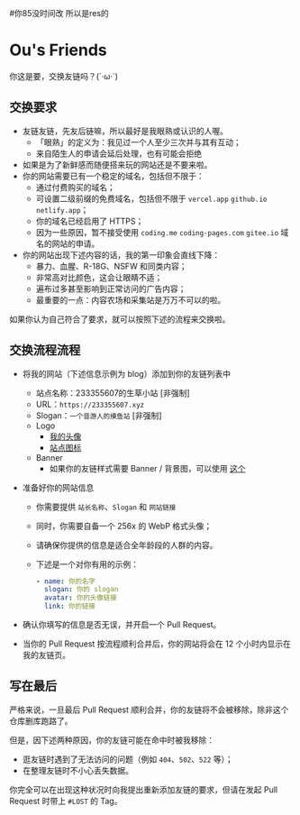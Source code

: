 #你85没时间改 所以是res的
# Ou's Friends

你这是要，交换友链吗？(´·ω·`)

## 交换要求

- 友链友链，先友后链嘛，所以最好是我眼熟或认识的人喔。
  - 「眼熟」的定义为：我见过一个人至少三次并与其有互动；
  - 来自陌生人的申请会延后处理，也有可能会拒绝
- 如果是为了新鲜感而随便搭来玩的网站还是不要来啦。
- 你的网站需要已有一个稳定的域名，包括但不限于：
  - 通过付费购买的域名；
  - 可设置二级前缀的免费域名，包括但不限于 `vercel.app` `github.io` `netlify.app`；
  - 你的域名已经启用了 HTTPS；
  - 因为一些原因，暂不接受使用 `coding.me` `coding-pages.com` `gitee.io` 域名的网站的申请。
- 你的网站出现下述内容的话，我的第一印象会直线下降：
  - 暴力、血腥、R-18G、NSFW 和同类内容；
  - 非常高对比颜色，这会让眼睛不适；
  - 遍布过多甚至影响到正常访问的广告内容；
  - 最重要的一点：内容农场和采集站是万万不可以的啦。

如果你认为自己符合了要求，就可以按照下述的流程来交换啦。

## 交换流程流程

- 将我的网站（下述信息示例为 blog）添加到你的友链列表中
  - 站点名称：233355607的生草小站 [非强制]
  - URL：`https://233355607.xyz`
  - Slogan：`一个音游人的摸鱼站` [非强制]
  - Logo
    - [我的头像](https://avatars.slirv.vip/alice)
    - [站点图标](https://avatars.slirv.vip/alice)
  - Banner
    - 如果你的友链样式需要 Banner / 背景图，可以使用 [这个](没拍)
- 准备好你的网站信息
  - 你需要提供 `站长名称`、`Slogan` 和 `网站链接`
  - 同时，你需要自备一个 256x 的 WebP 格式头像；
  - 请确保你提供的信息是适合全年龄段的人群的内容。
  - 下述是一个对你有用的示例：

    ```yaml
    - name: 你的名字
      slogan: 你的 slogan
      avatar: 你的头像链接
      link: 你的链接
    ```
    
- 确认你填写的信息是否无误，并开启一个 Pull Request。
- 当你的 Pull Request 按流程顺利合并后，你的网站将会在 12 个小时内显示在我的友链页。

## 写在最后

严格来说，一旦最后 Pull Request 顺利合并，你的友链将不会被移除，除非这个仓库删库跑路了。

但是，因下述两种原因，你的友链可能在命中时被我移除：

- 逛友链时遇到了无法访问的问题（例如 `404`、`502`、`522` 等）；
- 在整理友链时不小心丢失数据。

你完全可以在出现这种状况时向我提出重新添加友链的要求，但请在发起 Pull Request 时带上 `#LOST` 的 Tag。
